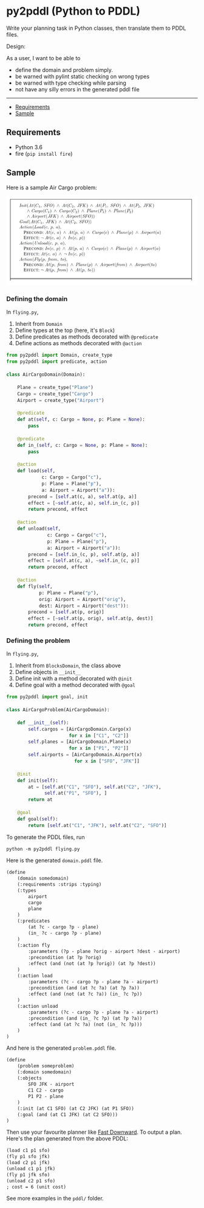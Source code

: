 # py2pddl (Python to PDDL)

Write your planning task in Python classes, then translate
them to PDDL files.

Design:

As a user, I want to be able to

* define the domain and problem simply.
* be warned with pylint static checking on wrong types
* be warned with type checking while parsing
* not have any silly errors in the generated pddl file

---

* [Requirements](##requirements)
* [Sample](##sample)

## Requirements

* Python 3.6
* fire (`pip install fire`)

## Sample

Here is a sample Air Cargo problem:

![aircargoproblem.png](aircargoproblem.png)

### Defining the domain

In `flying.py`,

1. Inherit from `Domain`
2. Define types at the top (here, it's `Block`)
3. Define predicates as methods decorated with `@predicate`
4. Define actions as methods decorated with `@action`

```python
from py2pddl import Domain, create_type
from py2pddl import predicate, action

class AirCargoDomain(Domain):

    Plane = create_type("Plane")
    Cargo = create_type("Cargo")
    Airport = create_type("Airport")

    @predicate
    def at(self, c: Cargo = None, p: Plane = None):
        pass

    @predicate
    def in_(self, c: Cargo = None, p: Plane = None):
        pass

    @action
    def load(self,
             c: Cargo = Cargo("c"),
             p: Plane = Plane("p"),
             a: Airport = Airport("a")):
        precond = [self.at(c, a), self.at(p, a)]
        effect = [~self.at(c, a), self.in_(c, p)]
        return precond, effect

    @action
    def unload(self,
               c: Cargo = Cargo("c"),
               p: Plane = Plane("p"),
               a: Airport = Airport("a")):
        precond = [self.in_(c, p), self.at(p, a)]
        effect = [self.at(c, a), ~self.in_(c, p)]
        return precond, effect

    @action
    def fly(self,
            p: Plane = Plane("p"),
            orig: Airport = Airport("orig"),
            dest: Airport = Airport("dest")):
        precond = [self.at(p, orig)]
        effect = [~self.at(p, orig), self.at(p, dest)]
        return precond, effect
```

### Defining the problem

In `flying.py`,

1. Inherit from `BlocksDomain`, the class above
2. Define objects in `__init__`
3. Define init with a method decorated with `@init`
4. Define goal with a method decorated with `@goal`

```python
from py2pddl import goal, init

class AirCargoProblem(AirCargoDomain):

    def __init__(self):
        self.cargos = [AirCargoDomain.Cargo(x)
                       for x in ["C1", "C2"]]
        self.planes = [AirCargoDomain.Plane(x)
                       for x in ["P1", "P2"]]
        self.airports = [AirCargoDomain.Airport(x)
                         for x in ["SFO", "JFK"]]

    @init
    def init(self):
        at = [self.at("C1", "SFO"), self.at("C2", "JFK"),
              self.at("P1", "SFO"), ]
        return at

    @goal
    def goal(self):
        return [self.at("C1", "JFK"), self.at("C2", "SFO")]
```

To generate the PDDL files, run

```text
python -m py2pddl flying.py
```

Here is the generated `domain.pddl` file.

```text
(define
	(domain somedomain)
	(:requirements :strips :typing)
	(:types
		airport
		cargo
		plane
	)
	(:predicates
		(at ?c - cargo ?p - plane)
		(in_ ?c - cargo ?p - plane)
	)
	(:action fly
		:parameters (?p - plane ?orig - airport ?dest - airport)
		:precondition (at ?p ?orig)
		:effect (and (not (at ?p ?orig)) (at ?p ?dest))
	)
	(:action load
		:parameters (?c - cargo ?p - plane ?a - airport)
		:precondition (and (at ?c ?a) (at ?p ?a))
		:effect (and (not (at ?c ?a)) (in_ ?c ?p))
	)
	(:action unload
		:parameters (?c - cargo ?p - plane ?a - airport)
		:precondition (and (in_ ?c ?p) (at ?p ?a))
		:effect (and (at ?c ?a) (not (in_ ?c ?p)))
	)
)
```

And here is the generated `problem.pddl` file.

```text
(define
	(problem someproblem)
	(:domain somedomain)
	(:objects
		SFO JFK - airport
		C1 C2 - cargo
		P1 P2 - plane
	)
	(:init (at C1 SFO) (at C2 JFK) (at P1 SFO))
	(:goal (and (at C1 JFK) (at C2 SFO)))
)
```

Then use your favourite planner like [Fast Downward](https://github.com/aibasel/downward).
To output a plan. Here's the plan generated from the above PDDL:

```text
(load c1 p1 sfo)
(fly p1 sfo jfk)
(load c2 p1 jfk)
(unload c1 p1 jfk)
(fly p1 jfk sfo)
(unload c2 p1 sfo)
; cost = 6 (unit cost)
```

See more examples in the `pddl/` folder.

